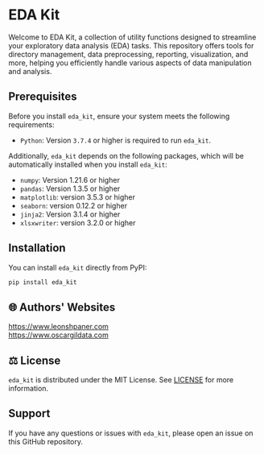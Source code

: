 # EDA Kit
Welcome to EDA Kit, a collection of utility functions designed to streamline your exploratory data analysis (EDA) tasks. This repository offers tools for directory management, data preprocessing, reporting, visualization, and more, helping you efficiently handle various aspects of data manipulation and analysis.


## Prerequisites

Before you install `eda_kit`, ensure your system meets the following requirements:

- `Python`: Version `3.7.4` or higher is required to run `eda_kit`.


Additionally, `eda_kit` depends on the following packages, which will be automatically installed when you install `eda_kit`:

- `numpy`: Version 1.21.6 or higher
- `pandas`: Version 1.3.5 or higher
- `matplotlib`: version 3.5.3 or higher
- `seaborn`: version 0.12.2 or higher
- `jinja2`: Version 3.1.4 or higher
- `xlsxwriter`: version 3.2.0 or higher


## Installation

You can install `eda_kit` directly from PyPI:

```bash
pip install eda_kit
```

## 🌐 Authors' Websites

https://www.leonshpaner.com  
https://www.oscargildata.com 


## ⚖️ License

`eda_kit` is distributed under the MIT License. See [LICENSE](https://github.com/lshpaner/eda_kit/blob/readme/LICENSE.md) for more information.


## Support

If you have any questions or issues with `eda_kit`, please open an issue on this GitHub repository.




